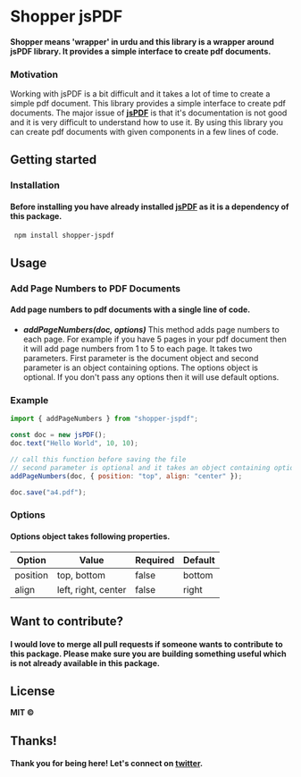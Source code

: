 # Shopper jsPDF

#### Shopper means 'wrapper' in urdu and this library is a wrapper around jsPDF library. It provides a simple interface to create pdf documents.

### Motivation

Working with jsPDF is a bit difficult and it takes a lot of time to create a simple pdf document. This library provides a simple interface to create pdf documents. The major issue of **[jsPDF](https://www.npmjs.com/package/jspdf)** is that it's documentation is not good and it is very difficult to understand how to use it. By using this library you can create pdf documents with given components in a few lines of code.

## Getting started

### Installation

#### Before installing you have already installed **[jsPDF](https://www.npmjs.com/package/jspdf)** as it is a dependency of this package.

```bash
 npm install shopper-jspdf
```

## Usage

### Add Page Numbers to PDF Documents

#### Add page numbers to pdf documents with a single line of code.

- **_addPageNumbers(doc, options)_** This method adds page numbers to each page. For example if you have 5 pages in your pdf document then it will add page numbers from 1 to 5 to each page. It takes two parameters. First parameter is the document object and second parameter is an object containing options. The options object is optional. If you don't pass any options then it will use default options.

### Example

```js
import { addPageNumbers } from "shopper-jspdf";

const doc = new jsPDF();
doc.text("Hello World", 10, 10);

// call this function before saving the file
// second parameter is optional and it takes an object containing options
addPageNumbers(doc, { position: "top", align: "center" });

doc.save("a4.pdf");
```

### Options

#### Options object takes following properties.

| Option                   | Value                   | Required | Default 
| ------------------------ | ----------------------- | -------- | ---------------------
| position                 | top, bottom             | false    | bottom    
| align                    | left, right, center     | false    | right    

## Want to contribute?

#### I would love to merge all pull requests if someone wants to contribute to this package. Please make sure you are building something useful which is not already available in this package.

## License

**MIT &copy;**

## Thanks!

#### Thank you for being here! Let's connect on [twitter](https://twitter.com/Sanan4li).